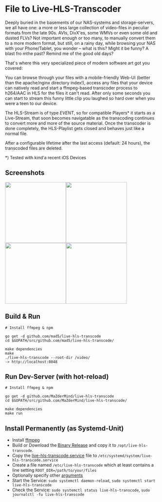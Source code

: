# File to Live-HLS-Transcoder
Deeply buried in the basements of our NAS-systems and storage-servers, we all have one: a more or less large collection of video-files in
peculiar formats from the late 90s. AVIs, DivX'es, some WMVs or even some old and dusted FLVs? Not important enough or too many, to
manually convert them to a more modern format, but still, on a rainy day, while browsing your NAS with your Phone/Tablet, you wonder
– what is this? Might it be funny? A blast fro mthe past? Remind me of the good old days?

That's where this very specialized piece of modern software art got you covered:

You can browse through your files with a mobile-friendly Web-UI (better than the apache/nginx directory index!), access any files that
your device can natively read and start a ffmpeg-based transcoder process to h264/AAC in HLS for the files it can't read. After only some
seconds you can start to stream this funny little clip you laughed so hard over when you were a teen to our device.

The HLS-Stream is of type *EVENT*, so for compatible Players* it starts as a Live-Stream, that soon becomes navigatable as the
transcoding continues to convert more and more of the source material. Once the transcoder is done completely, the HLS-Playlist gets
closed and behaves just like a normal file.

After a configurable lifetime after the last access (default: 24 hours), the transcoded files are deleted.

*) Tested with kind'a recent iOS Devices

## Screenshots
<img src="doc/1.png" width="200"><img src="doc/2.png" width="200"><img src="doc/3.png" width="200"><img src="doc/4.png" width="200">

## Build & Run
```
# Install ffmpeg & npm

go get -d github.com/mad5/live-hls-transcode
cd $GOPATH/src/github.com/mad5/live-hls-transcode/

make dependencies
make
./live-hls-transcode --root-dir /video/
-> http://localhost:8048
```

## Run Dev-Server (with hot-reload)
```
# Install ffmpeg & npm

go get -d github.com/MaZderMind/live-hls-transcode
cd $GOPATH/src/github.com/MaZderMind/live-hls-transcode/

make dependencies
make run
```

## Install Permanently (as Systemd-Unit)
 - Install [ffmpeg](https://www.ffmpeg.org)
 - Build or Download the [Binary Release](https://github.com/MaZderMind/live-hls-transcode/releases/latest)
   and copy it to `/opt/live-hls-transcode`.
 - Copy the [live-hls-transcode.service](doc/live-hls-transcode.service) file to
   `/etc/systemd/system/live-hls-transcode.service`
 - Create a file named `/etc/live-hls-transcode` which at least contains a line setting
   `ROOT_DIR=/path/to/your/files`
 - Optionally specify other [arguments](arguments.go)
 - Start the Service: `sudo systemctl daemon-reload`, `sudo systemctl start live-hls-transcode`
 - Check the Service: `sudo systemctl status live-hls-transcode`, `sudo journalctl -fu live-hls-transcode`
